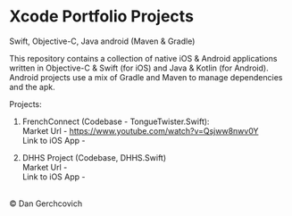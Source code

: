 # Xcode Portfolio Projects
 Swift, Objective-C, Java android (Maven & Gradle)

This repository contains a collection of native iOS & Android applications written in Objective-C & Swift (for iOS) and Java & Kotlin (for Android). Android projects use a mix of Gradle and Maven to manage dependencies and the apk.

Projects: 
1. FrenchConnect (Codebase - TongueTwister.Swift):  <br />
Market Url - https://www.youtube.com/watch?v=Qsjww8nwv0Y <br />
Link to iOS App - <br />

2. DHHS Project (Codebase, DHHS.Swift)<br />
Market Url - <br />
Link to iOS App - <br />

<br />
© Dan Gerchcovich
